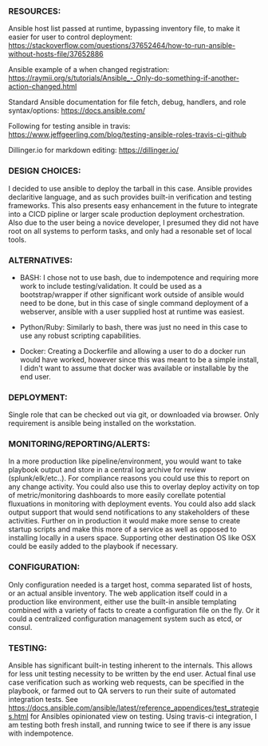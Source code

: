 ### RESOURCES:

Ansible host list passed at runtime, bypassing inventory file, to make it easier for user to control deployment:
https://stackoverflow.com/questions/37652464/how-to-run-ansible-without-hosts-file/37652886

Ansible example of a when changed registration:
https://raymii.org/s/tutorials/Ansible_-_Only-do-something-if-another-action-changed.html

Standard Ansible documentation for file fetch, debug, handlers, and role syntax/options:
https://docs.ansible.com/

Following for testing ansible in travis:
https://www.jeffgeerling.com/blog/testing-ansible-roles-travis-ci-github

Dillinger.io for markdown editing:
https://dillinger.io/

### DESIGN CHOICES:

I decided to use ansible to deploy the tarball in this case. Ansible provides declaritive language, and as such provides built-in verification and testing frameworks. This also presents easy enhancement in the future to integrate into a CICD pipline or larger scale production deployment orchestration. Also due to the user being a novice developer, I presumed they did not have root on all systems to perform tasks, and only had a resonable set of local tools.

### ALTERNATIVES:

- BASH:  I chose not to use bash, due to indempotence and requiring more work to include testing/validation.  It could be used as a bootstrap/wrapper if other significant work outside of ansible would need to be done, but in this case of single command deployment of a webserver, ansible with a user supplied host at runtime was easiest.

- Python/Ruby:  Similarly to bash, there was just no need in this case to use any robust scripting capabilities.

- Docker: Creating a Dockerfile and allowing a user to do a docker run would have worked, however since this was meant to be a simple install, I didn't want to assume that docker was available or installable by the end user.

### DEPLOYMENT: 
Single role that can be checked out via git, or downloaded via browser.  Only requirement is ansible being installed on the workstation.

### MONITORING/REPORTING/ALERTS: 
In a more production like pipeline/environment, you would want to take playbook output and store in a central log archive for review (splunk/elk/etc..).  For compliance reasons you could use this to report on any change activity.  You could also use this to overlay deploy activity on top of metric/monitoring dashboards to more easily corellate potential fluxuations in monitoring with deployment events.  You could also add slack output support that would send notifications to any stakeholders of these activities. Further on in production it would make more sense to create startup scripts and make this more of a service as well as opposed to installing locally in a users space. Supporting other destination OS like OSX could be easily added to the playbook if necessary.

### CONFIGURATION:  
Only configuration needed is a target host, comma separated list of hosts, or an actual ansible inventory.  The web application itself could in a production like environment, either use the built-in ansible templating combined with a variety of facts to create a configuration file on the fly.  Or it could a centralized configuration management system such as etcd, or consul.

### TESTING: 
Ansible has significant built-in testing inherent to the internals. This allows for less unit testing necessity to be written by the end user.  Actual final use case verification such as working web requests, can be specified in the playbook, or farmed out to QA servers to run their suite of automated integration tests.  See https://docs.ansible.com/ansible/latest/reference_appendices/test_strategies.html for Ansibles opinionated view on testing. Using travis-ci integration, I am testing both fresh install, and running twice to see if there is any issue with indempotence.


